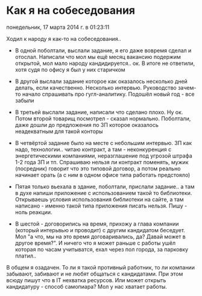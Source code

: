 # Как я на собеседования
понедельник, 17 марта 2014 г. в 01:23:11

Ходил к народу я как-то на собеседования..

<!-- truncate -->

- В одной поболтали, выслали задание, я его даже вовремя сделал и отослал. Написали что мол мы ещё месяц вакансию подержим открытой, мол мало народу кандидируется.. ок. В итоге не ответили, хотя судя по офису я был у них старичком

- В другой выслали задание которое как оказалось несколько дней делать, если качественно. Несколько интервью. Руководство зачем-то начало спрашивать про гугл-аналитику. Подошёл новый год - все забыли

- В третьей выслали задание, написали что сделано плохо. Ну ок. Потом второй товарищ посмотрел - сказал нормально. Поболтали, даже дошли до предложения по ЗП которое оказалось неадекватным для такой конторы

- В четвёртой задание было на месте с небольшим интервью. ЗП как надо, технологии.. читаю контракт, а там - неконкуренция с энергетическими компаниями, неразглашение под угрозой штрафа 1-2 года ЗП и тп. Спрашиваю нельзя ли контракт поменять, мужик (посредник) говорит что это типовой договор, а потом реально начинает орать (а с ним в одном офисе типа работать предстояло)

- Пятая только вьехала в здание, поболтали, прислали задание.. а там в духе напиши приложение с использованием такой то библиотеки. Открываешь условия использования библиотеки на сайте, а там написано - именно такой типа приложения писать нельзя. Пишу - ноль реакции.

- В шестой - договорились на время, прихожу а глава компании (который интерьвью и проводит) с другим кандидатом беседует. Мол "а что, мы на это время договаривались, да? Давай может в другое время?". И ничего что я может раньше с работы ушёл которая по часам учитыватся, ехал через пол города, за парковку платил.. 
  

В общем я озадачен. То ли я такой противный работник, то ли компании забывают, забивают и не любят общаться с кандидатами. При этом всюду пишут что в IT нехватка ресурсов. Или может открыть кандидатуру - способ самопиара? Мол у нас хватает работы.